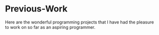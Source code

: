 # Previous-Work
Here are the wonderful programming projects that I have had the pleasure to work on so far as an aspiring programmer. 
